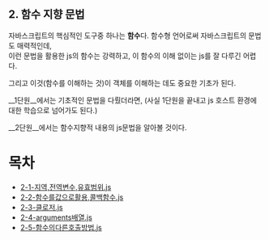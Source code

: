 ## 2. 함수 지향 문법

자바스크립트의 핵심적인 도구중 하나는 **함수**다. 함수형 언어로써 자바스크립트의 문법도 매력적인데,   
이런 문법을 활용한 js의 함수는 강력하고, 이 함수의 이해 없이는 js를 잘 다루긴 어렵다.  

그리고 이것(함수를 이해하는 것)이 객체를 이해하는 데도 중요한 기초가 된다.  

__1단원__에서는 기초적인 문법을 다뤘더라면, (사실 1단원을 끝내고 js 호스트 환경에 대한 학습으로 넘어가도 된다.)

__2단원__에서는 함수지향적 내용의 js문법을 알아볼 것이다.

# 목차

- [2-1-지역,전역변수,유효범위.js](https://github.com//Kimdonghyeon7645/JavaScript-study/blob/master/2-1-%EC%A7%80%EC%97%AD%2C%EC%A0%84%EC%97%AD%EB%B3%80%EC%88%98%2C%EC%9C%A0%ED%9A%A8%EB%B2%94%EC%9C%84.js)
- [2-2-함수를값으로활용,콜백함수.js](https://github.com//Kimdonghyeon7645/JavaScript-study/blob/master/2-2-%ED%95%A8%EC%88%98%EB%A5%BC%EA%B0%92%EC%9C%BC%EB%A1%9C%ED%99%9C%EC%9A%A9%2C%EC%BD%9C%EB%B0%B1%ED%95%A8%EC%88%98.js)
- [2-3-클로저.js](https://github.com//Kimdonghyeon7645/JavaScript-study/blob/master/2-3-%ED%81%B4%EB%A1%9C%EC%A0%80.js)
- [2-4-arguments배열.js](https://github.com//Kimdonghyeon7645/JavaScript-study/blob/master/2-4-arguments%EB%B0%B0%EC%97%B4.js)
- [2-5-함수의다른호출방법.js](https://github.com//Kimdonghyeon7645/JavaScript-study/blob/master/2-5-%ED%95%A8%EC%88%98%EC%9D%98%EB%8B%A4%EB%A5%B8%ED%98%B8%EC%B6%9C%EB%B0%A9%EB%B2%95.js)